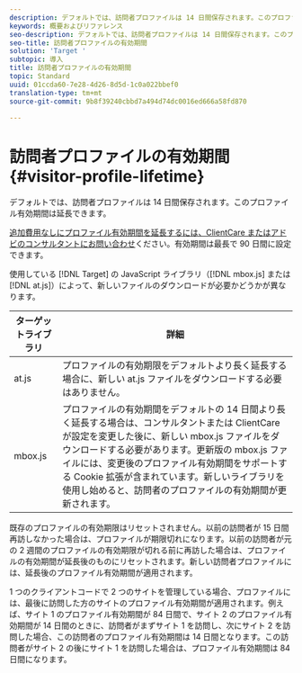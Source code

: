 ```yaml
---
description: デフォルトでは、訪問者プロファイルは 14 日間保存されます。このプロファイル有効期間は延長できます。
keywords: 概要およびリファレンス
seo-description: デフォルトでは、訪問者プロファイルは 14 日間保存されます。このプロファイル有効期間は延長できます。
seo-title: 訪問者プロファイルの有効期間
solution: 'Target '
subtopic: 導入
title: 訪問者プロファイルの有効期間
topic: Standard
uuid: 01ccda60-7e28-4d26-8d5d-1c0a022bbef0
translation-type: tm+mt
source-git-commit: 9b8f39240cbbd7a494d74dc0016ed666a58fd870

---
```



# 訪問者プロファイルの有効期間{#visitor-profile-lifetime}

デフォルトでは、訪問者プロファイルは 14 日間保存されます。このプロファイル有効期間は延長できます。

[追加費用なしにプロファイル有効期間を延長するには、ClientCare またはアドビのコンサルタントにお問い合わせ](../../cmp-resources-and-contact-information.md#reference_ACA3391A00EF467B87930A450050077C)ください。有効期間は最長で 90 日間に設定できます。

使用している [!DNL Target] の JavaScript ライブラリ（[!DNL mbox.js] または [!DNL at.js]）によって、新しいファイルのダウンロードが必要かどうかが異なります。

| ターゲットライブラリ | 詳細 |
|--- |--- |
| at.js | プロファイルの有効期限をデフォルトより長く延長する場合に、新しい at.js ファイルをダウンロードする必要はありません。 |
| mbox.js | プロファイルの有効期間をデフォルトの 14 日間より長く延長する場合は、コンサルタントまたは ClientCare が設定を変更した後に、新しい mbox.js ファイルをダウンロードする必要があります。更新版の mbox.js ファイルには、変更後のプロファイル有効期間をサポートする Cookie 拡張が含まれています。新しいライブラリを使用し始めると、訪問者のプロファイルの有効期間が更新されます。 |

既存のプロファイルの有効期限はリセットされません。以前の訪問者が 15 日間再訪しなかった場合は、プロファイルが期限切れになります。以前の訪問者が元の 2 週間のプロファイルの有効期限が切れる前に再訪した場合は、プロファイルの有効期間が延長後のものにリセットされます。新しい訪問者プロファイルには、延長後のプロファイル有効期間が適用されます。

1 つのクライアントコードで 2 つのサイトを管理している場合、プロファイルには、最後に訪問した方のサイトのプロファイル有効期間が適用されます。例えば、サイト 1 のプロファイル有効期間が 84 日間で、サイト 2 のプロファイル有効期間が 14 日間のときに、訪問者がまずサイト 1 を訪問し、次にサイト 2 を訪問した場合、この訪問者のプロファイル有効期間は 14 日間となります。この訪問者がサイト 2 の後にサイト 1 を訪問した場合は、プロファイル有効期間は 84 日間になります。
